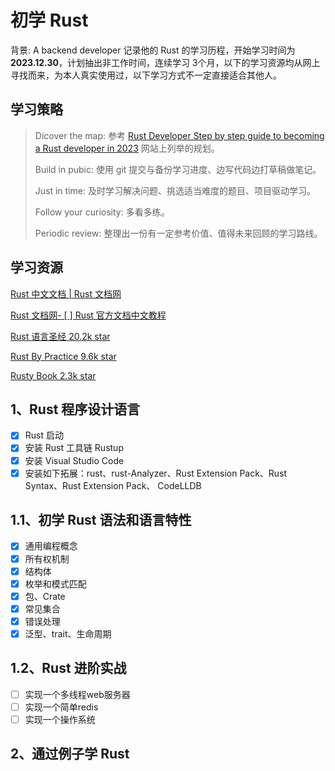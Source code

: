 # 初学 Rust 

背景: A backend developer 记录他的 Rust 的学习历程，开始学习时间为 **2023.12.30**，计划抽出非工作时间，连续学习 3个月，以下的学习资源均从网上寻找而来，为本人真实使用过，以下学习方式不一定直接适合其他人。

## 学习策略

> Dicover the map: 参考 [Rust Developer Step by step guide to becoming a Rust developer in 2023](https://roadmap.sh/rust) 网站上列举的规划。
>
> Build in pubic: 使用 git 提交与备份学习进度、边写代码边打草稿做笔记。
>
> Just in time: 及时学习解决问题、挑选适当难度的题目、项目驱动学习。
>
> Follow your curiosity: 多看多练。
>
> Periodic review: 整理出一份有一定参考价值、值得未来回顾的学习路线。

## 学习资源

[Rust 中文文档 | Rust 文档网](https://rustwiki.org/docs/)

[Rust 文档网-  [ ] Rust 官方文档中文教程](https://www.rustwiki.org.cn)

[Rust 语言圣经 20.2k star](https://github.com/sunface/rustcourse)

[Rust By Practice 9.6k star](https://github.com/sunface/rustbypractice)

[Rusty Book 2.3k star](https://github.com/rustlangcn/rustybook)

## 1、Rust 程序设计语言

- [x] Rust 启动
- [x] 安装 Rust 工具链 Rustup
- [x] 安装 Visual Studio Code
- [x] 安装如下拓展：rust、rust-Analyzer、Rust Extension Pack、Rust Syntax、Rust Extension Pack、 CodeLLDB

## 1.1、初学 Rust 语法和语言特性

- [x] 通用编程概念
- [x] 所有权机制
- [x] 结构体
- [x] 枚举和模式匹配
- [x] 包、Crate
- [x] 常见集合
- [x] 错误处理
- [x] 泛型、trait、生命周期

## 1.2、Rust 进阶实战

- [ ] 实现一个多线程web服务器
- [ ] 实现一个简单redis
- [ ] 实现一个操作系统

## 2、通过例子学 Rust
